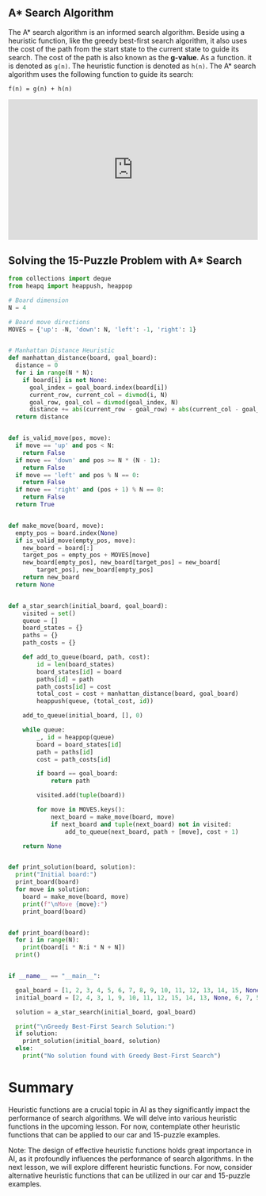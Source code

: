 ## A\* Search Algorithm

The A\* search algorithm is an informed search algorithm. Beside using a heuristic function, like the greedy best-first search algorithm, it also uses the cost of the path from the start state to the current state to guide its search. The cost of the path is also known as the **g-value**. As a function. it is denoted as `g(n)`. The heuristic function is denoted as `h(n)`. The A\* search algorithm uses the following function to guide its search:

`f(n) = g(n) + h(n)`

<div style="position: relative; padding-bottom: 56.25%; height: 0;">
<iframe src="https://www.youtube.com/embed/" frameborder="0" webkitallowfullscreen mozallowfullscreen allowfullscreen style="position: absolute; top: 0; left: 0; width: 100%; height: 100%;"></iframe>
</div>

## Solving the 15-Puzzle Problem with A\* Search

```python
from collections import deque
from heapq import heappush, heappop

# Board dimension
N = 4

# Board move directions
MOVES = {'up': -N, 'down': N, 'left': -1, 'right': 1}


# Manhattan Distance Heuristic
def manhattan_distance(board, goal_board):
  distance = 0
  for i in range(N * N):
    if board[i] is not None:
      goal_index = goal_board.index(board[i])
      current_row, current_col = divmod(i, N)
      goal_row, goal_col = divmod(goal_index, N)
      distance += abs(current_row - goal_row) + abs(current_col - goal_col)
  return distance


def is_valid_move(pos, move):
  if move == 'up' and pos < N:
    return False
  if move == 'down' and pos >= N * (N - 1):
    return False
  if move == 'left' and pos % N == 0:
    return False
  if move == 'right' and (pos + 1) % N == 0:
    return False
  return True


def make_move(board, move):
  empty_pos = board.index(None)
  if is_valid_move(empty_pos, move):
    new_board = board[:]
    target_pos = empty_pos + MOVES[move]
    new_board[empty_pos], new_board[target_pos] = new_board[
        target_pos], new_board[empty_pos]
    return new_board
  return None


def a_star_search(initial_board, goal_board):
    visited = set()
    queue = []
    board_states = {}
    paths = {}
    path_costs = {}

    def add_to_queue(board, path, cost):
        id = len(board_states)
        board_states[id] = board
        paths[id] = path
        path_costs[id] = cost
        total_cost = cost + manhattan_distance(board, goal_board)
        heappush(queue, (total_cost, id))

    add_to_queue(initial_board, [], 0)

    while queue:
        _, id = heappop(queue)
        board = board_states[id]
        path = paths[id]
        cost = path_costs[id]

        if board == goal_board:
            return path

        visited.add(tuple(board))

        for move in MOVES.keys():
            next_board = make_move(board, move)
            if next_board and tuple(next_board) not in visited:
                add_to_queue(next_board, path + [move], cost + 1)

    return None


def print_solution(board, solution):
  print("Initial board:")
  print_board(board)
  for move in solution:
    board = make_move(board, move)
    print(f"\nMove {move}:")
    print_board(board)


def print_board(board):
  for i in range(N):
    print(board[i * N:i * N + N])
  print()


if __name__ == "__main__":

  goal_board = [1, 2, 3, 4, 5, 6, 7, 8, 9, 10, 11, 12, 13, 14, 15, None]
  initial_board = [2, 4, 3, 1, 9, 10, 11, 12, 15, 14, 13, None, 6, 7, 5, 8]

  solution = a_star_search(initial_board, goal_board)

  print("\nGreedy Best-First Search Solution:")
  if solution:
    print_solution(initial_board, solution)
  else:
    print("No solution found with Greedy Best-First Search")

```

# Summary

Heuristic functions are a crucial topic in AI as they significantly impact the performance of search algorithms. We will delve into various heuristic functions in the upcoming lesson. For now, contemplate other heuristic functions that can be applied to our car and 15-puzzle examples.

Note:
The design of effective heuristic functions holds great importance in AI, as it profoundly influences the performance of search algorithms. In the next lesson, we will explore different heuristic functions. For now, consider alternative heuristic functions that can be utilized in our car and 15-puzzle examples.
